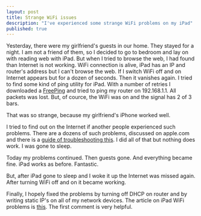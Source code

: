 ```yaml
---
layout: post
title: Strange WiFi issues
description: "I've experienced some strange WiFi problems on my iPad"
published: true
---
```


Yesterday, there were my girlfriend's guests in our home. They stayed for a night. 
I am not a friend of them, so I decided to go to bedroom and lay on with reading web with iPad. 
But when I tried to browse the web, I had found than Internet is not working. 
WiFi connection is alive, iPad has an IP and router's address but I can't browse the web. 
If I switch WiFi off and on Internet appears but for a dozen of seconds. Then it vanishes again. 
I tried to find some kind of ping utility for iPad. With a number of retries I downloaded a 
[FreePing] and tried to ping my router on 192.168.1.1. All packets was lost. But, of cource, 
the WiFi was on and the signal has 2 of 3 bars. 

That was so strange, because my girlfriend's iPhone worked well.

I tried to find out on the Internet if another people experienced such problems. There are 
a dozens of such problems, discussed on apple.com and there is a 
[guide of troubleshooting this][apple-wifi-troubleshooting]. I did all of that but 
nothing does work. I was gone to sleep. 

Today my problems continued. Then guests gone. And everything became fine. 
iPad works as before. Fantastic.

But, after iPad gone to sleep and I woke it up the Internet was missed again. 
After turning WiFi off and on it became working.

Finally, I hopely fixed the problems by turning off DHCP on router and by writing static 
IP's on all of my network devices. The article on iPad WiFi problems is [this][wi-fi-list-of-fixes]. 
The first comment is very helpful.

[FreePing]: http://itunes.apple.com/us/app/free-ping/id430758871
[apple-wifi-troubleshooting]: http://support.apple.com/kb/TS1398
[wi-fi-list-of-fixes]: http://appletoolbox.com/2010/04/ipad-wi-fi-problems-comprehensive-list-of-fixes/